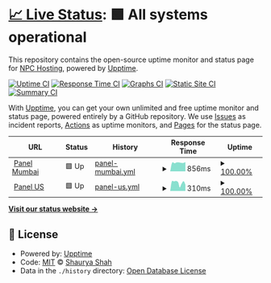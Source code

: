 # [📈 Live Status](https://up.npchosting.com): <!--live status--> **🟩 All systems operational**

This repository contains the open-source uptime monitor and status page for [NPC Hosting](https://up.npchosting.com), powered by [Upptime](https://github.com/upptime/upptime).

[![Uptime CI](https://github.com/sscs12345/NPC-Hosting/workflows/Uptime%20CI/badge.svg)](https://github.com/sscs12345/NPC-Hosting/actions?query=workflow%3A%22Uptime+CI%22)
[![Response Time CI](https://github.com/sscs12345/NPC-Hosting/workflows/Response%20Time%20CI/badge.svg)](https://github.com/sscs12345/NPC-Hosting/actions?query=workflow%3A%22Response+Time+CI%22)
[![Graphs CI](https://github.com/sscs12345/NPC-Hosting/workflows/Graphs%20CI/badge.svg)](https://github.com/sscs12345/NPC-Hosting/actions?query=workflow%3A%22Graphs+CI%22)
[![Static Site CI](https://github.com/sscs12345/NPC-Hosting/workflows/Static%20Site%20CI/badge.svg)](https://github.com/sscs12345/NPC-Hosting/actions?query=workflow%3A%22Static+Site+CI%22)
[![Summary CI](https://github.com/sscs12345/NPC-Hosting/workflows/Summary%20CI/badge.svg)](https://github.com/sscs12345/NPC-Hosting/actions?query=workflow%3A%22Summary+CI%22)

With [Upptime](https://upptime.js.org), you can get your own unlimited and free uptime monitor and status page, powered entirely by a GitHub repository. We use [Issues](https://github.com/sscs12345/NPC-Hosting/issues) as incident reports, [Actions](https://github.com/sscs12345/NPC-Hosting/actions) as uptime monitors, and [Pages](https://up.npchosting.com) for the status page.

<!--start: status pages-->
<!-- This summary is generated by Upptime (https://github.com/upptime/upptime) -->
<!-- Do not edit this manually, your changes will be overwritten -->
<!-- prettier-ignore -->
| URL | Status | History | Response Time | Uptime |
| --- | ------ | ------- | ------------- | ------ |
| <img alt="" src="https://panel.npchosting.com/favicon.ico" height="13"> [Panel Mumbai](https://mcpanel.npchosting.com) | 🟩 Up | [panel-mumbai.yml](https://github.com/NPC-Hosting/NPC-Hosting/commits/HEAD/history/panel-mumbai.yml) | <details><summary><img alt="Response time graph" src="./graphs/panel-mumbai/response-time-week.png" height="20"> 856ms</summary><br><a href="https://up.npchosting.com/history/panel-mumbai"><img alt="Response time 739" src="https://img.shields.io/endpoint?url=https%3A%2F%2Fraw.githubusercontent.com%2FNPC-Hosting%2FNPC-Hosting%2FHEAD%2Fapi%2Fpanel-mumbai%2Fresponse-time.json"></a><br><a href="https://up.npchosting.com/history/panel-mumbai"><img alt="24-hour response time 876" src="https://img.shields.io/endpoint?url=https%3A%2F%2Fraw.githubusercontent.com%2FNPC-Hosting%2FNPC-Hosting%2FHEAD%2Fapi%2Fpanel-mumbai%2Fresponse-time-day.json"></a><br><a href="https://up.npchosting.com/history/panel-mumbai"><img alt="7-day response time 856" src="https://img.shields.io/endpoint?url=https%3A%2F%2Fraw.githubusercontent.com%2FNPC-Hosting%2FNPC-Hosting%2FHEAD%2Fapi%2Fpanel-mumbai%2Fresponse-time-week.json"></a><br><a href="https://up.npchosting.com/history/panel-mumbai"><img alt="30-day response time 816" src="https://img.shields.io/endpoint?url=https%3A%2F%2Fraw.githubusercontent.com%2FNPC-Hosting%2FNPC-Hosting%2FHEAD%2Fapi%2Fpanel-mumbai%2Fresponse-time-month.json"></a><br><a href="https://up.npchosting.com/history/panel-mumbai"><img alt="1-year response time 731" src="https://img.shields.io/endpoint?url=https%3A%2F%2Fraw.githubusercontent.com%2FNPC-Hosting%2FNPC-Hosting%2FHEAD%2Fapi%2Fpanel-mumbai%2Fresponse-time-year.json"></a></details> | <details><summary><a href="https://up.npchosting.com/history/panel-mumbai">100.00%</a></summary><a href="https://up.npchosting.com/history/panel-mumbai"><img alt="All-time uptime 99.99%" src="https://img.shields.io/endpoint?url=https%3A%2F%2Fraw.githubusercontent.com%2FNPC-Hosting%2FNPC-Hosting%2FHEAD%2Fapi%2Fpanel-mumbai%2Fuptime.json"></a><br><a href="https://up.npchosting.com/history/panel-mumbai"><img alt="24-hour uptime 100.00%" src="https://img.shields.io/endpoint?url=https%3A%2F%2Fraw.githubusercontent.com%2FNPC-Hosting%2FNPC-Hosting%2FHEAD%2Fapi%2Fpanel-mumbai%2Fuptime-day.json"></a><br><a href="https://up.npchosting.com/history/panel-mumbai"><img alt="7-day uptime 100.00%" src="https://img.shields.io/endpoint?url=https%3A%2F%2Fraw.githubusercontent.com%2FNPC-Hosting%2FNPC-Hosting%2FHEAD%2Fapi%2Fpanel-mumbai%2Fuptime-week.json"></a><br><a href="https://up.npchosting.com/history/panel-mumbai"><img alt="30-day uptime 100.00%" src="https://img.shields.io/endpoint?url=https%3A%2F%2Fraw.githubusercontent.com%2FNPC-Hosting%2FNPC-Hosting%2FHEAD%2Fapi%2Fpanel-mumbai%2Fuptime-month.json"></a><br><a href="https://up.npchosting.com/history/panel-mumbai"><img alt="1-year uptime 99.99%" src="https://img.shields.io/endpoint?url=https%3A%2F%2Fraw.githubusercontent.com%2FNPC-Hosting%2FNPC-Hosting%2FHEAD%2Fapi%2Fpanel-mumbai%2Fuptime-year.json"></a></details>
| <img alt="" src="https://panel.npchosting.com/favicon.ico" height="13"> [Panel US](https://panel.npchosting.com) | 🟩 Up | [panel-us.yml](https://github.com/NPC-Hosting/NPC-Hosting/commits/HEAD/history/panel-us.yml) | <details><summary><img alt="Response time graph" src="./graphs/panel-us/response-time-week.png" height="20"> 310ms</summary><br><a href="https://up.npchosting.com/history/panel-us"><img alt="Response time 283" src="https://img.shields.io/endpoint?url=https%3A%2F%2Fraw.githubusercontent.com%2FNPC-Hosting%2FNPC-Hosting%2FHEAD%2Fapi%2Fpanel-us%2Fresponse-time.json"></a><br><a href="https://up.npchosting.com/history/panel-us"><img alt="24-hour response time 314" src="https://img.shields.io/endpoint?url=https%3A%2F%2Fraw.githubusercontent.com%2FNPC-Hosting%2FNPC-Hosting%2FHEAD%2Fapi%2Fpanel-us%2Fresponse-time-day.json"></a><br><a href="https://up.npchosting.com/history/panel-us"><img alt="7-day response time 310" src="https://img.shields.io/endpoint?url=https%3A%2F%2Fraw.githubusercontent.com%2FNPC-Hosting%2FNPC-Hosting%2FHEAD%2Fapi%2Fpanel-us%2Fresponse-time-week.json"></a><br><a href="https://up.npchosting.com/history/panel-us"><img alt="30-day response time 310" src="https://img.shields.io/endpoint?url=https%3A%2F%2Fraw.githubusercontent.com%2FNPC-Hosting%2FNPC-Hosting%2FHEAD%2Fapi%2Fpanel-us%2Fresponse-time-month.json"></a><br><a href="https://up.npchosting.com/history/panel-us"><img alt="1-year response time 285" src="https://img.shields.io/endpoint?url=https%3A%2F%2Fraw.githubusercontent.com%2FNPC-Hosting%2FNPC-Hosting%2FHEAD%2Fapi%2Fpanel-us%2Fresponse-time-year.json"></a></details> | <details><summary><a href="https://up.npchosting.com/history/panel-us">100.00%</a></summary><a href="https://up.npchosting.com/history/panel-us"><img alt="All-time uptime 99.91%" src="https://img.shields.io/endpoint?url=https%3A%2F%2Fraw.githubusercontent.com%2FNPC-Hosting%2FNPC-Hosting%2FHEAD%2Fapi%2Fpanel-us%2Fuptime.json"></a><br><a href="https://up.npchosting.com/history/panel-us"><img alt="24-hour uptime 100.00%" src="https://img.shields.io/endpoint?url=https%3A%2F%2Fraw.githubusercontent.com%2FNPC-Hosting%2FNPC-Hosting%2FHEAD%2Fapi%2Fpanel-us%2Fuptime-day.json"></a><br><a href="https://up.npchosting.com/history/panel-us"><img alt="7-day uptime 100.00%" src="https://img.shields.io/endpoint?url=https%3A%2F%2Fraw.githubusercontent.com%2FNPC-Hosting%2FNPC-Hosting%2FHEAD%2Fapi%2Fpanel-us%2Fuptime-week.json"></a><br><a href="https://up.npchosting.com/history/panel-us"><img alt="30-day uptime 100.00%" src="https://img.shields.io/endpoint?url=https%3A%2F%2Fraw.githubusercontent.com%2FNPC-Hosting%2FNPC-Hosting%2FHEAD%2Fapi%2Fpanel-us%2Fuptime-month.json"></a><br><a href="https://up.npchosting.com/history/panel-us"><img alt="1-year uptime 99.81%" src="https://img.shields.io/endpoint?url=https%3A%2F%2Fraw.githubusercontent.com%2FNPC-Hosting%2FNPC-Hosting%2FHEAD%2Fapi%2Fpanel-us%2Fuptime-year.json"></a></details>

<!--end: status pages-->

[**Visit our status website →**](https://up.npchosting.com)

## 📄 License

- Powered by: [Upptime](https://github.com/upptime/upptime)
- Code: [MIT](./LICENSE) © [Shaurya Shah](https://up.npchosting.com)
- Data in the `./history` directory: [Open Database License](https://opendatacommons.org/licenses/odbl/1-0/)
